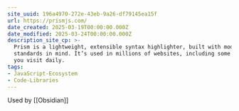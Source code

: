 ```yaml
---
site_uuid: 196a4970-272e-43eb-9a26-df79145ea15f
url: https://prismjs.com/
date_created: 2025-03-19T00:00:00.000Z
date_modified: 2025-03-24T00:00:00.000Z
description_site_cp: >-
  Prism is a lightweight, extensible syntax highlighter, built with modern web
  standards in mind. It’s used in millions of websites, including some of those
  you visit daily.
tags:
- JavaScript-Ecosystem
- Code-Libraries
---
```






Used by [[Obsidian]]
